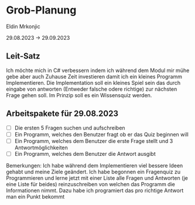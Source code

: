 # Grob-Planung

Eldin Mrkonjic

29.08.2023 -> 29.09.2023 

## Leit-Satz

Ich möchte mich in C# verbessern indem ich während dem Modul mir mühe gebe aber auch Zuhause Zeit investieren damit ich ein kleines Programm Implementieren. Die Implementation soll ein kleines Spiel sein das durch eingabe von antworten (Entweder falsche odere richtige) zur nächsten Frage gehen soll. Im Prinzip soll es ein Wissensquiz werden.

## Arbeitspakete für 29.08.2023

- [ ] Die ersten 5 Fragen suchen und aufschreiben
- [ ] Ein Programm, welches den Benutzer fragt ob er das Quiz beginnen will
- [ ] Ein Programm, welches dem Benutzer die erste Frage stellt und 3 Antwortmöglichkeiten 
- [ ] Ein Programm, welches dem Benutzer die Antwort ausgibt

Bemerkungen:
Ich habe während dem Implementieren viel bessere Ideen gehabt und meine Ziele geändert.
Ich habe begonnen ein Fragenquiz zu Programmieren und lerne jetzt mit einer Liste alle Fragen und Antworten (je eine Liste für beides) reinzuschreiben von welchen das Programm die Informationen nimmt. Dazu habe ich programiert das pro richtige Antwort man ein Punkt bekommt


